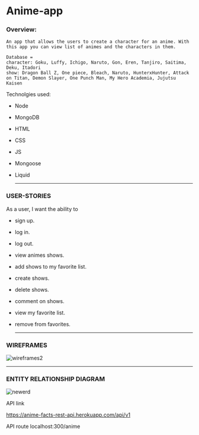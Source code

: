 # Anime-app


### Overview:

    An app that allows the users to create a character for an anime. With this app you can view list of animes and the characters in them.
    
    Database =
    character: Goku, Luffy, Ichigo, Naruto, Gon, Eren, Tanjiro, Saitima, Deku, Itadori
    show: Dragon Ball Z, One piece, Bleach, Naruto, HunterxHunter, Attack on Titan, Demon Slayer, One Punch Man, My Hero Academia, Jujutsu Kaisen
    
    
    
Technolgies used:
    
- Node
- MongoDB
- HTML
- CSS
- JS
- Mongoose
- Liquid
    
    ---
    
### USER-STORIES
 
As a user, I want the ability to
- sign up.
- log in.
- log out.
- view animes shows.
- add shows to my favorite list.
- create shows.
- delete shows.
- comment on shows.
- view my favorite list.
- remove from favorites.
    
    
    
    ---
 
 
 ### WIREFRAMES
 
 
    

![wireframes2](https://user-images.githubusercontent.com/108881102/194929099-e3ac705f-a9cc-4510-bbb9-13b84f051750.png)


---


### ENTITY RELATIONSHIP DIAGRAM


![newerd](https://user-images.githubusercontent.com/108881102/194921686-ac2af0c7-eb27-44bd-877e-2c57ea1e1e17.png)


API link

https://anime-facts-rest-api.herokuapp.com/api/v1

API route
localhost:300/anime
